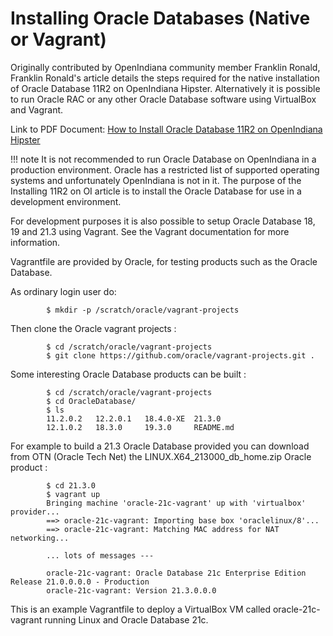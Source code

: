 <!--

The contents of this Documentation are subject to the Public Documentation License Version 1.01
 (the "License"); you may only use this Documentation if you comply with the terms of this License.
A copy of the License is available at http://illumos.org/license/PDL.


The Original Documentation is _________________.

The Initial Writer of the Original Documentation is ___________ Copyright (C)_________[Insert year(s)].
All Rights Reserved. (Initial Writer contact(s):________________[Insert hyperlink/alias]).

Contributor(s): ______________________________________.

Portions created by ______ are Copyright (C)_________[Insert year(s)].
All Rights Reserved. (Contributor contact(s):________________[Insert hyperlink/alias]).

-->

# Installing Oracle Databases (Native or Vagrant)

Originally contributed by OpenIndiana community member Franklin Ronald, Franklin Ronald's article details the steps required for the native installation of Oracle Database 11R2 on OpenIndiana Hipster.  Alternatively it is possible to run Oracle RAC or any other Oracle Database software using VirtualBox and Vagrant.

Link to PDF Document: [How to Install Oracle Database 11R2 on OpenIndiana Hipster](../pdf/HowToInstallOracleDB.pdf)

<div class="note" markdown="1">
!!! note
    It is not recommended to run Oracle Database on OpenIndiana in a production environment. Oracle has a restricted list of supported operating systems and unfortunately OpenIndiana is not in it. The purpose of the Installing 11R2 on OI article is to install the Oracle Database for use in a development environment.
</div>

For development purposes it is also possible to setup Oracle Database 18, 19 and 21.3 using Vagrant.  See the Vagrant documentation for more information.

Vagrantfile are provided by Oracle, for testing products such as the Oracle Database.

As ordinary login user do:

```none
        $ mkdir -p /scratch/oracle/vagrant-projects
```

Then clone the Oracle vagrant projects :

```none
        $ cd /scratch/oracle/vagrant-projects
        $ git clone https://github.com/oracle/vagrant-projects.git .
```

Some interesting Oracle Database products can be built :

```none
        $ cd /scratch/oracle/vagrant-projects
        $ cd OracleDatabase/
        $ ls
        11.2.0.2   12.2.0.1   18.4.0-XE  21.3.0
        12.1.0.2   18.3.0     19.3.0     README.md
```

For example to build a 21.3 Oracle Database provided you can download from OTN (Oracle Tech Net) the LINUX.X64_213000_db_home.zip Oracle product :

```none
        $ cd 21.3.0
        $ vagrant up
        Bringing machine 'oracle-21c-vagrant' up with 'virtualbox' provider...
        ==> oracle-21c-vagrant: Importing base box 'oraclelinux/8'...
        ==> oracle-21c-vagrant: Matching MAC address for NAT networking...

        ... lots of messages ---

        oracle-21c-vagrant: Oracle Database 21c Enterprise Edition Release 21.0.0.0.0 - Production
        oracle-21c-vagrant: Version 21.3.0.0.0
```

This is an example Vagrantfile to deploy a VirtualBox VM called oracle-21c-vagrant running Linux and Oracle Database 21c.
</div>


